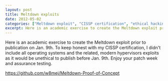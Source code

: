 ```yaml
---
layout: post
title: Meltdown exploits
date: 2012-05-02
categories: ["Meltdown exploit", "CISSP certification", "ethical hacking", "operating systems", "hypervisor exploits", "security patches", "assurance testing", "proof of concept"]
excerpt: Here is an academic exercise to create the Meltdown exploit prior to publication on Jan. 9th. To keep honest with my CISSP certification, I didn't include all operating systems and
---
```

Here is an academic exercise to create the Meltdown exploit prior to
publication on Jan. 9th.  To keep honest with my CISSP certification, I didn't
include all operating systems and the related, modern hypervisors exploits as
it would be unethical to publish before Jan. 9th.  Enjoy your patch week and
assurance testing.  



https://github.com/w8mej/Meltdown-Proof-of-Concept






